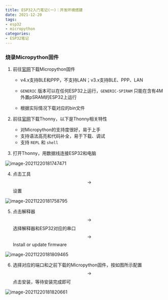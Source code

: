 ```yaml
---
title: ESP32入门笔记(一)：开发环境搭建
date: 2021-12-20
tags:
- esp32
- micropython
categories:
- ESP32笔记
---
```


### 烧录Micropython固件

1. 前往[官网](https://micropython.org/download/esp32/)下载Micropython固件

   - v4.x支持BLE和PPP，不支持LAN；v3.x支持BLE、PPP、LAN

   - `GENERIC` 版本可以在任何ESP32上运行，`GENERIC-SPIRAM` 只能在含有4M外置pSRAM的ESP32上运行

   - 根据实际情况下载对应的bin文件

     

2. 前往[官网](https://thonny.org/)下载Thonny，以下是Thonny相关特性

   - 对Micropython的支持度很好，易于上手
   - 支持语法高亮和代码补全，易于下载、调试
   - 支持 `REPL` 和 `shell`

   

3. 打开Thonny，用数据线连接ESP32和电脑

![image-20211220181747471](https://s2.loli.net/2021/12/20/ZckSXpDbTajwUNt.png)



4. 点击工具 $$\rightarrow$$ 设置

![image-20211220181758795](https://s2.loli.net/2021/12/20/6Rsi3G5J49wpMNy.png)



5. 点击解释器 $$\rightarrow$$ 选择解释器和ESP32对应的串口 $$\rightarrow$$ Install or update firmware

![image-20211220181809465](https://s2.loli.net/2021/12/20/RwqUAr3tXWGfCom.png)



6. 选择对应的端口和之前下载的Micropython固件，按如图所示配置 $$\rightarrow$$ 点击安装，等待安装完成即可

![image-20211220181820661](https://s2.loli.net/2021/12/20/L9ShPRaNWGc35v1.png)